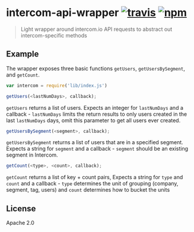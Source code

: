 # intercom-api-wrapper [![travis][travis_img]][travis_url] [![npm][npm_img]][npm_url]

> Light wrapper around intercom.io API requests to abstract out intercom-specific methods

## Example

The wrapper exposes three basic functions `getUsers`, `getUsersBySegment`, and `getCount`.

```javascript
var intercom = require('lib/index.js')
```

```javascript
getUsers(<lastNumDays>, callback);
```
`getUsers` returns a list of users. Expects an integer for `lastNumDays` and a callback - `lastNumDays` limits the return results to only users created in the last `lastNumDays` days, omit this parameter to get all users ever created.

```javascript  
getUsersBySegment(<segment>, callback);
```
`getUsersBySegment` returns a list of users that are in a specified segment. Expects a string for `segment` and a callback - `segment` should be an existing segment in Intercom.

```javascript
getCount(<type>, <count>, callback);
```
`getCount` returns a list of key + count pairs, Expects a string for `type` and `count` and a callback - `type` determines the unit of grouping (company, segment, tag, users) and `count` determines how to bucket the units

## License

Apache 2.0

[travis_img]: https://img.shields.io/travis/mongodb-js/intercom-api-wrapper.svg
[travis_url]: https://travis-ci.org/mongodb-js/intercom-api-wrapper
[npm_img]: https://img.shields.io/npm/v/intercom-api-wrapper.svg
[npm_url]: https://npmjs.org/package/intercom-api-wrapper
